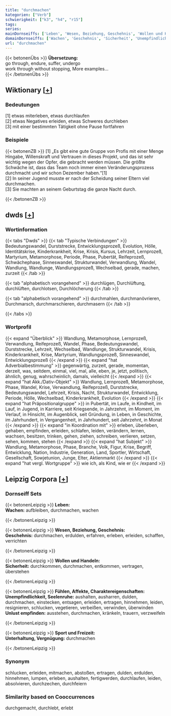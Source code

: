```yaml
---
title: "durchmachen"
kategorien: ["Verb"]
schwierigkeit: ["k3", "h4", "r15"]
tags:
series:
mainDornseiffs: ['Leben', 'Wesen, Beziehung, Geschehnis', 'Wollen und Handeln', 'Fühlen, Affekte, Charaktereigenschaften', 'Sport und Freizeit']
domainDornseiffs: ['Wachen', 'Geschehnis', 'Sicherheit', 'Unempfindlichkeit, Seelenruhe', 'Unlust empfinden', 'Unterhaltung, Vergnügung']
url: "durchmachen"
---
```


{{< betonenÜbs >}}
**Übersetzung:**  
go through, endure, suffer, undergo  
work through without stopping, More examples...  
{{< /betonenÜbs >}}

## Wiktionary [[+](https://de.wiktionary.org/wiki/durchmachen)]

### Bedeutungen
[1] etwas miterleben, etwas durchlaufen  
[2] etwas Negatives erleiden, etwas Schweres durchleben  
[3] mit einer bestimmten Tätigkeit ohne Pause fortfahren  

### Beispiele
{{< betonenZB >}}
[1] „Es gibt eine gute Gruppe von Profis mit einer Menge Hingabe, Willenskraft und Vertrauen in dieses Projekt, und das ist sehr wichtig wegen der Opfer, die gebracht werden müssen. Die größte Schwäche ist, dass das Team noch immer einen Veränderungsprozess durchmacht und wir schon Dezember haben.“[1]  
[2] In seiner Jugend musste er nach der Scheidung seiner Eltern viel durchmachen.  
[3] Sie machten an seinem Geburtstag die ganze Nacht durch.  

{{< /betonenZB >}}


## dwds [[+](https://www.dwds.de/wb/durchmachen)]

### Wortinformation
{{< tabs "Dwds" >}}
{{< tab "Typische Verbindungen" >}}
Bedeutungswandel, Durststrecke, Entwicklungsprozeß, Evolution, Hölle, Identitätskrise, Kinderkrankheit, Krise, Krisis, Kursus, Lehrzeit, Lernprozeß, Martyrium, Metamorphose, Periode, Phase, Pubertät, Reifeprozeß, Schwächephase, Sinneswandel, Strukturwandel, Verwandlung, Wandel, Wandlung, Wandlunge, Wandlungsprozeß, Wechselbad, gerade, machen, zurzeit
{{< /tab >}}

{{< tab "alphabetisch vorangehend" >}}
durchlügen, Durchlüftung, durchlüften, durchlotsen, Durchlöcherung
{{< /tab >}}

{{< tab "alphabetisch vorangehend" >}}
durchmahlen, durchmanövrieren, Durchmarsch, durchmarschieren, durchmasern
{{< /tab >}}

{{< /tabs >}}

### Wortprofil
{{< expand "Überblick" >}} Wandlung, Metamorphose, Lernprozeß, Verwandlung, Reifeprozeß, Wandel, Phase, Bedeutungswandel, Durststrecke, Lehrzeit, Wechselbad, Wandlunge, Strukturwandel, Krisis, Kinderkrankheit, Krise, Martyrium, Wandlungsprozeß, Sinneswandel, Entwicklungsprozeß {{< /expand >}}
{{< expand "hat Adverbialbestimmung" >}} gegenwärtig, zurzeit, gerade, momentan, derzeit, was, seitdem, einmal, viel, mal, alle, eben, je, jetzt, politisch, ähnlich, genug, wahrscheinlich, damals, vielleicht {{< /expand >}}
{{< expand "hat Akk./Dativ-Objekt" >}} Wandlung, Lernprozeß, Metamorphose, Phase, Wandel, Krise, Verwandlung, Reifeprozeß, Durststrecke, Bedeutungswandel, Lehrzeit, Krisis, Nacht, Strukturwandel, Entwicklung, Periode, Hölle, Wechselbad, Kinderkrankheit, Evolution {{< /expand >}}
{{< expand "hat Präpositionalgruppe" >}} in Pubertät, im Laufe, in Kindheit, im Lauf, in Jugend, in Karriere, seit Kriegsende, in Jahrzehnt, im Moment, im Verlauf, in Hinsicht, im Augenblick, seit Gründung, in Leben, in Geschichte, im Jahrhundert, in Vergangenheit, in Jahrhundert, seit Jahrzehnt, in Monat {{< /expand >}}
{{< expand "in Koordination mit" >}} erleben, überleben, gehaben, empfinden, erleiden, schlafen, leiden, verändern, lernen, wachsen, besitzen, trinken, gehen, ziehen, schreiben, verlieren, setzen, sehen, kommen, stehen {{< /expand >}}
{{< expand "hat Subjekt" >}} Wandlung, Metamorphose, Phase, Branche, Volk, Figur, Krise, Begriff, Entwicklung, Nation, Industrie, Generation, Land, Sportler, Wirtschaft, Gesellschaft, Sowjetunion, Junge, Elter, Aktienmarkt {{< /expand >}}
{{< expand "hat vergl. Wortgruppe" >}} wie ich, als Kind, wie er {{< /expand >}}

## Leipzig Corpora [[+](https://corpora.uni-leipzig.de/en/res?word=durchmachen&corpusId=deu_newscrawl-public_2018)]

### Dornseiff Sets
{{< betonenLeipzig >}}
**Leben:**  
**Wachen:** aufbleiben, durchmachen, wachen  

{{< /betonenLeipzig >}}


{{< betonenLeipzig >}}
**Wesen, Beziehung, Geschehnis:**  
**Geschehnis:** durchmachen, erdulden, erfahren, erleben, erleiden, schaffen, verrichten  

{{< /betonenLeipzig >}}


{{< betonenLeipzig >}}
**Wollen und Handeln:**  
**Sicherheit:** durchkommen, durchmachen, entkommen, vertragen, überstehen  

{{< /betonenLeipzig >}}


{{< betonenLeipzig >}}
**Fühlen, Affekte, Charaktereigenschaften:**  
**Unempfindlichkeit, Seelenruhe:** aushalten, ausharren, dulden, durchmachen, einstecken, entsagen, erleiden, ertragen, hinnehmen, leiden, resignieren, schlucken, vegetieren, verbeißen, verwinden, überwinden  
**Unlust empfinden:** ausstehen, durchmachen, kränkeln, trauern, verzweifeln  

{{< /betonenLeipzig >}}


{{< betonenLeipzig >}}
**Sport und Freizeit:**  
**Unterhaltung, Vergnügung:** durchmachen  

{{< /betonenLeipzig >}}

### Synonym
schlucken, erleiden, mitmachen, abstoßen, ertragen, dulden, erdulden, hinnehmen, lumpen, erleben, aushalten, fertigwerden, durchlaufen, leiden, absolvieren, durchzechen, durchfeiern


### Similarity based on Cooccurrences
durchgemacht, durchlebt, erlebt

